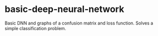 # basic-deep-neural-network
Basic DNN and graphs of a confusion matrix and loss function. Solves a simple classification problem.
